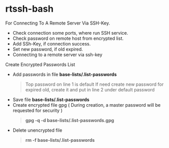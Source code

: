 # rtssh-bash

For Connecting To A Remote Server Via SSH-Key.

- Check connection some ports, where run SSH service.
- Check password on remote host from encrypted list.
- Add SSh-Key, if connection sucсess.
- Set new password, if old expired.
- Connecting to a remote server via ssh-key


Create Encrypted Passwords List

 - Add passwords in file **base-lists/.list-passwords**
    >Top password on line 1 is default
    >If need create new password for expired old, create it and put in line 2 under default password
 - Save file **base-lists/.list-passwords**
 - Create encrypted file gpg ( During creation, a master password will be requested for security )
    >**gpg -q -d  base-lists/.list-passwords.gpg**
 - Delete unencrypted file
    >**rm -f base-lists/.list-passwords**
